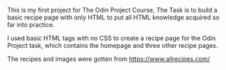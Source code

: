 This is my first project for The Odin Project Course,
The Task is to build a  basic recipe page with only HTML 
to put all HTML knowledge acquired so far into practice.

I used basic HTML tags with no CSS to create a recipe page for the Odin Project task, which contains the homepage and three other recipe pages. 

The recipes and images were gotten from https://www.allrecipes.com/